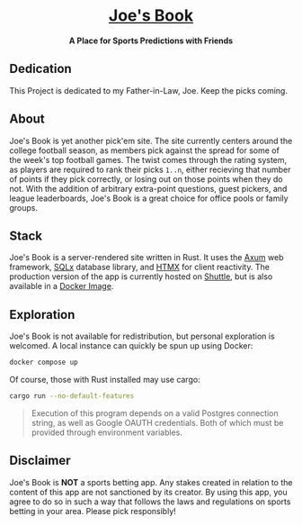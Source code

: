 <div style="text-align: center;">
<a href="https://joes-book.shuttleapp.rs/"><h1>Joe's Book</h1></a>
<b>A Place for Sports Predictions with Friends</b>
</div>

## Dedication
This Project is dedicated to my Father-in-Law, Joe. Keep the picks coming.

## About
Joe's Book is yet another pick'em site.
The site currently centers around the college football season,
as members pick against the spread for some of the week's top football games.
The twist comes through the rating system, as players are required to rank their picks `1..n`, either recieving that number of points if they pick correctly, or losing out on those points when they do not. With the addition of arbitrary extra-point questions, guest pickers, and league leaderboards, Joe's Book is a great choice for office pools or family groups.

## Stack
Joe's Book is a server-rendered site written in Rust. It uses the [Axum](https://github.com/tokio-rs/axum) web framework, [SQLx](https://github.com/launchbadge/sqlx) database library, and [HTMX](https://htmx.org/) for client reactivity. The production version of the app is currently hosted on [Shuttle](https://www.shuttle.rs/), but is also available in a [Docker Image](#exploration).

## Exploration
Joe's Book is not available for redistribution, but personal exploration is welcomed. A local instance can quickly be spun up using Docker:
```sh
docker compose up
```

Of course, those with Rust installed may use cargo:
```sh
cargo run --no-default-features
```

> Execution of this program depends on a valid Postgres connection string,
as well as Google OAUTH credentials. Both of which must be provided through environment variables.

## Disclaimer
Joe's Book is **NOT** a sports betting app.
Any stakes created in relation to the content of this app are not sanctioned by its creator.
By using this app, you agree to do so in such a way that follows the laws and regulations on sports betting in your area. Please pick responsibly!
